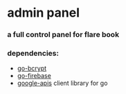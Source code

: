 # admin panel

### a full control panel for flare book

### dependencies:
- [go-bcrypt](https://golang.org/x/crypto/bcrypt)
- [go-firebase](https://pkg.go.dev/firebase.google.com/go)
- [google-apis](https://pkg.go.dev/google.golang.org/api/) client library for go
